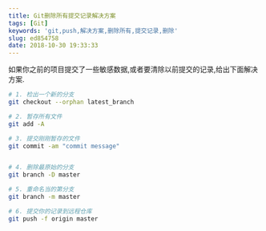 ```yaml
---
title: Git删除所有提交记录解决方案
tags: [Git]
keywords: 'git,push,解决方案,删除所有,提交记录,删除'
slug: ed854758
date: 2018-10-30 19:33:33
---
```


如果你之前的项目提交了一些敏感数据,或者要清除以前提交的记录,给出下面解决方案.

```bash
# 1. 检出一个新的分支
git checkout --orphan latest_branch

# 2. 暂存所有文件
git add -A

# 3. 提交刚刚暂存的文件
git commit -am "commit message"


# 4. 删除最原始的分支
git branch -D master

# 5. 重命名当的第分支
git branch -m master

# 6. 提交你的记录到远程仓库
git push -f origin master
```
